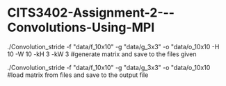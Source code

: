 # CITS3402-Assignment-2---Convolutions-Using-MPI
./Convolution_stride -f "data/f_10x10" -g "data/g_3x3" -o "data/o_10x10 -H 10 -W 10 -kH 3 -kW 3 #generate matrix and save to the files given

./Convolution_stride -f "data/f_10x10" -g "data/g_3x3" -o "data/o_10x10 #load matrix from files and save to the output file